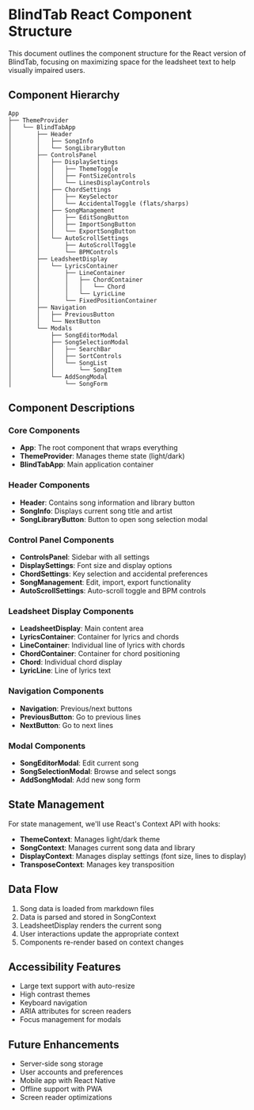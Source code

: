 # BlindTab React Component Structure

This document outlines the component structure for the React version of BlindTab, focusing on maximizing space for the leadsheet text to help visually impaired users.

## Component Hierarchy

```
App
├── ThemeProvider
│   └── BlindTabApp
│       ├── Header
│       │   ├── SongInfo
│       │   └── SongLibraryButton
│       ├── ControlsPanel
│       │   ├── DisplaySettings
│       │   │   ├── ThemeToggle
│       │   │   ├── FontSizeControls
│       │   │   └── LinesDisplayControls
│       │   ├── ChordSettings
│       │   │   ├── KeySelector
│       │   │   └── AccidentalToggle (flats/sharps)
│       │   ├── SongManagement
│       │   │   ├── EditSongButton
│       │   │   ├── ImportSongButton
│       │   │   └── ExportSongButton
│       │   └── AutoScrollSettings
│       │       ├── AutoScrollToggle
│       │       └── BPMControls
│       ├── LeadsheetDisplay
│       │   └── LyricsContainer
│       │       ├── LineContainer
│       │       │   ├── ChordContainer
│       │       │   │   └── Chord
│       │       │   └── LyricLine
│       │       └── FixedPositionContainer
│       ├── Navigation
│       │   ├── PreviousButton
│       │   └── NextButton
│       └── Modals
│           ├── SongEditorModal
│           ├── SongSelectionModal
│           │   ├── SearchBar
│           │   ├── SortControls
│           │   └── SongList
│           │       └── SongItem
│           └── AddSongModal
│               └── SongForm
```

## Component Descriptions

### Core Components

- **App**: The root component that wraps everything
- **ThemeProvider**: Manages theme state (light/dark)
- **BlindTabApp**: Main application container

### Header Components

- **Header**: Contains song information and library button
- **SongInfo**: Displays current song title and artist
- **SongLibraryButton**: Button to open song selection modal

### Control Panel Components

- **ControlsPanel**: Sidebar with all settings
- **DisplaySettings**: Font size and display options
- **ChordSettings**: Key selection and accidental preferences
- **SongManagement**: Edit, import, export functionality
- **AutoScrollSettings**: Auto-scroll toggle and BPM controls

### Leadsheet Display Components

- **LeadsheetDisplay**: Main content area
- **LyricsContainer**: Container for lyrics and chords
- **LineContainer**: Individual line of lyrics with chords
- **ChordContainer**: Container for chord positioning
- **Chord**: Individual chord display
- **LyricLine**: Line of lyrics text

### Navigation Components

- **Navigation**: Previous/next buttons
- **PreviousButton**: Go to previous lines
- **NextButton**: Go to next lines

### Modal Components

- **SongEditorModal**: Edit current song
- **SongSelectionModal**: Browse and select songs
- **AddSongModal**: Add new song form

## State Management

For state management, we'll use React's Context API with hooks:

- **ThemeContext**: Manages light/dark theme
- **SongContext**: Manages current song data and library
- **DisplayContext**: Manages display settings (font size, lines to display)
- **TransposeContext**: Manages key transposition

## Data Flow

1. Song data is loaded from markdown files
2. Data is parsed and stored in SongContext
3. LeadsheetDisplay renders the current song
4. User interactions update the appropriate context
5. Components re-render based on context changes

## Accessibility Features

- Large text support with auto-resize
- High contrast themes
- Keyboard navigation
- ARIA attributes for screen readers
- Focus management for modals

## Future Enhancements

- Server-side song storage
- User accounts and preferences
- Mobile app with React Native
- Offline support with PWA
- Screen reader optimizations 
